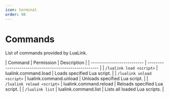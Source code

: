 ```yaml
---
icon: terminal
order: 98
---
```


# Commands
List of commands provided by LuaLink.

| Command                    | Permission              | Description                  |
| -------------------------- | ------------------------------------------------------ |
| `/lualink load <script>`   | lualink.command.load   | Loads specified Lua script.   |
| `/lualink unload <script>` | lualink.command.unload | Unloads specified Lua script. |
| `/lualink reload <script>` | lualink.command.reload | Reloads specified Lua script. |
| `/lualink list`            | lualink.command.list   | Lists all loaded Lua scripts. |